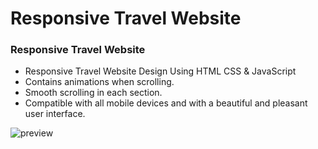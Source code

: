 # Responsive Travel Website

### Responsive Travel Website

- Responsive Travel Website Design Using HTML CSS & JavaScript
- Contains animations when scrolling.
- Smooth scrolling in each section.
- Compatible with all mobile devices and with a beautiful and pleasant user interface.

![preview](https://github.com/yulia-ura2/travel-website/assets/159533804/c404c3f6-5688-4e56-93ac-0c89421e1d19)

